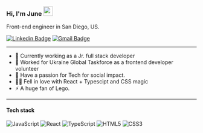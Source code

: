 ### Hi, I'm June <img src="https://media.giphy.com/media/hvRJCLFzcasrR4ia7z/giphy.gif" width="25px">
Front-end engineer in San Diego, US. 

[![Linkedin Badge](https://img.shields.io/badge/-junechoe-0072b1?style=flat&logo=Linkedin&logoColor=white)](https://www.linkedin.com/in/junechoe/ "Connect on LinkedIn")
[![Gmail Badge](https://img.shields.io/badge/-jueunchoe@gmail.com-c14438?style=flat&logo=Gmail&logoColor=white)](mailto:jueunchoe@gmail.com "Connect via Email")


-----
- 🔭 Currently working as a Jr. full stack developer
- 🌱 Worked for Ukraine Global Taskforce as a frontend developer volunteer 
- 🚀 Have a passion for Tech for social impact. 
- 👨‍💻 Fell in love with React + Typescipt and CSS magic
- ⚡️ A huge fan of Lego. 


-----
#### Tech stack

![JavaScript](https://img.shields.io/badge/-JavaScript-%23F7DF1C?style=flat-square&logo=javascript&logoColor=000000&labelColor=%23F7DF1C&color=%23FFCE5A)
![React](https://img.shields.io/badge/-React-%23282C34?style=flat-square&logo=react)
![TypeScript](https://img.shields.io/badge/-TypeScript-007ACC?style=flat-square&logo=typescript&logoColor=white)
![HTML5](https://img.shields.io/badge/-HTML5-%23E44D27?style=flat-square&logo=html5&logoColor=ffffff)
![CSS3](https://img.shields.io/badge/-CSS3-%231572B6?style=flat-square&logo=css3)

